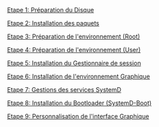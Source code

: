 
[Etape 1: Préparation du Disque](https://github.com/dexter74/Archlinux/blob/main/Documentation/Installation/01.DISK.MD)

[Etape 2: Installation des paquets](https://github.com/dexter74/Archlinux/blob/main/Documentation/Installation/02.PACSTRAP.MD)

[Etape 3: Préparation de l'environnement (Root)](https://github.com/dexter74/Archlinux/blob/main/Documentation/Installation/03.CHROOT_ROOT.MD)

[Etape 4: Préparation de l'environnement (User)](https://github.com/dexter74/Archlinux/blob/main/Documentation/Installation/04.Chroot_USERS.MD)

[Etape 5: Installation du Gestionnaire de session](https://github.com/dexter74/Archlinux/blob/main/Documentation/Installation/05.Sessions.MD)

[Etape 6: Installation de l'environnement Graphique]()

[Etape 7: Gestions des services SystemD](https://github.com/dexter74/Archlinux/blob/main/Documentation/Installation/07.SystemD.MD)

[Etape 8: Installation du Bootloader (SystemD-Boot)](https://github.com/dexter74/Archlinux/blob/main/Documentation/Installation/08.BootLoader.MD)

[Etape 9: Personnalisation de l'interface Graphique]() 
